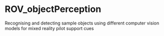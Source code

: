 # ROV_objectPerception
Recognising and detecting sample objects using different computer vision models for mixed reality pilot support cues



